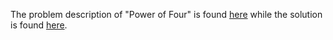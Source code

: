 The problem description of "Power of Four" is found [here](https://leetcode.com/problems/power-of-four/) while the solution is found [here](https://github.com/aurimas13/Solutions-To-Problems/blob/main/LeetCode/Python%20Solutions/Power%20of%20Four/power_of_four.py).